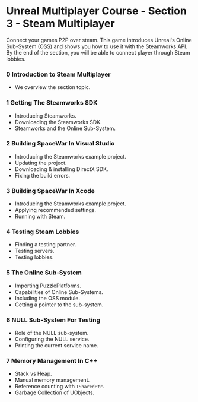 # Unreal Multiplayer Course - Section 3 - Steam Multiplayer

Connect your games P2P over steam. This game introduces Unreal's Online Sub-System (OSS) and shows you how to use it with the Steamworks API. By the end of the section, you will be able to connect player through Steam lobbies.

### 0 Introduction to Steam Multiplayer ###

+ We overview the section topic.

### 1 Getting The Steamworks SDK ###

+ Introducing Steamworks.
+ Downloading the Steamworks SDK.
+ Steamworks and the Online Sub-System.

### 2 Building SpaceWar In Visual Studio ###

+ Introducing the Steamworks example project.
+ Updating the project.
+ Downloading & installing DirectX SDK.
+ Fixing the build errors.

### 3 Building SpaceWar In Xcode ###

+ Introducing the Steamworks example project.
+ Applying recommended settings.
+ Running with Steam.

### 4 Testing Steam Lobbies ###

+ Finding a testing partner.
+ Testing servers.
+ Testing lobbies.

### 5 The Online Sub-System ###

+ Importing PuzzlePlatforms.
+ Capabilities of Online Sub-Systems.
+ Including the OSS module.
+ Getting a pointer to the sub-system.

### 6 NULL Sub-System For Testing ###

+ Role of the NULL sub-system.
+ Configuring the NULL service.
+ Printing the current service name.

### 7 Memory Management In C++ ###

+ Stack vs Heap.
+ Manual memory management.
+ Reference counting with `TSharedPtr`.
+ Garbage Collection of UObjects.